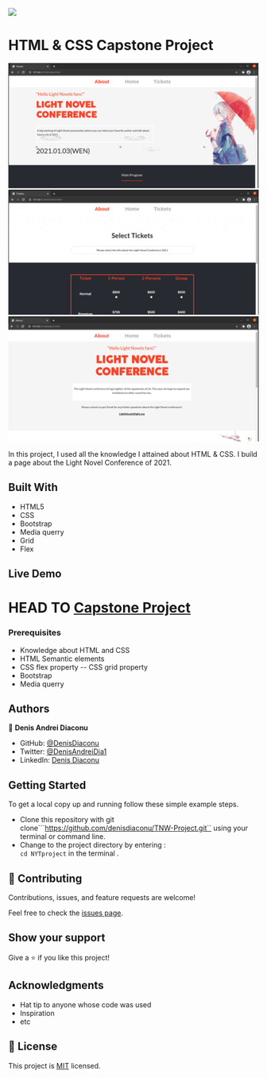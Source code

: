 ![](https://img.shields.io/badge/Microverse-blueviolet)

# HTML & CSS Capstone Project

![screenshot](./screenshot1.png)
![screenshot](./screenshot2.png)
![screenshot](./screenshot3.png)

In this project, I used all the knowledge I attained about HTML & CSS. I build a page about the Light Novel Conference of 2021.

## Built With

- HTML5
- CSS
- Bootstrap
- Media querry
- Grid
- Flex


## Live Demo

HEAD TO
[Capstone Project](https://denisdiaconu.github.io/Newsweek-clone/)
=======





### Prerequisites

-  Knowledge about HTML and CSS
-  HTML Semantic elements
-  CSS flex property
-- CSS grid property
-  Bootstrap
-  Media querry





## Authors

👤 **Denis Andrei Diaconu**

- GitHub: [@DenisDiaconu](https://github.com/denisdiaconu)
- Twitter: [@DenisAndreiDia1](https://twitter.com/DenisAndreiDia1)
- LinkedIn: [Denis Diaconu](https://www.linkedin.com/in/denis-diaconu-1394091b7/)


## Getting Started

To get a local copy up and running follow these simple example steps.
- Clone this repository with git clone```https://github.com/denisdiaconu/TNW-Project.git`` using your terminal or command line.
- Change to the project directory by entering : <br>
```cd NYTproject``` in the terminal .

## 🤝 Contributing

Contributions, issues, and feature requests are welcome!

Feel free to check the [issues page](issues/).

## Show your support

Give a ⭐️ if you like this project!

## Acknowledgments

- Hat tip to anyone whose code was used
- Inspiration
- etc

## 📝 License

This project is [MIT](https://choosealicense.com/licenses/mit/) licensed.
